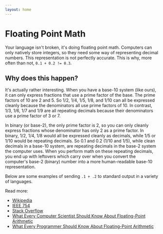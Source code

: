```yaml
---
layout: home
---
```


# Floating Point Math

Your language isn't broken, it's doing floating point math. Computers can only
natively store integers, so they need some way of representing decimal numbers.
This representation is not perfectly accurate. This is why, more often than not,
`0.1 + 0.2 != 0.3`.

## Why does this happen?

It's actually rather interesting. When you have a base-10 system (like ours), it
can only express fractions that use a prime factor of the base. The prime
factors of 10 are 2 and 5. So 1/2, 1/4, 1/5, 1/8, and 1/10 can all be expressed
cleanly because the denominators all use prime factors of 10. In contrast, 1/3,
1/6, 1/7 and 1/9 are all repeating decimals because their denominators use a
prime factor of 3 or 7.

In binary (or base-2), the only prime factor is 2, so you can only cleanly
express fractions whose denominator has only 2 as a prime factor. In binary,
1/2, 1/4, 1/8 would all be expressed cleanly as decimals, while 1/5 or 1/10
would be repeating decimals. So 0.1 and 0.2 (1/10 and 1/5), while clean decimals
in a base-10 system, are repeating decimals in the base-2 system the computer
uses. When you perform math on these repeating decimals, you end up with
leftovers which carry over when you convert the computer's base-2 (binary)
number into a more human-readable base-10 representation.

Below are some examples of sending `.1 + .2` to standard output in a variety of
languages.

Read more:  
- [Wikipedia](http://en.wikipedia.org/wiki/Floating_point)
- [IEEE 754](https://standards.ieee.org/standard/754-2008.html)
- [Stack Overflow](http://stackoverflow.com/questions/588004/is-javascripts-math-broken/588014)
- [What Every Computer Scientist Should Know About Floating-Point
  Arithmetic](http://docs.oracle.com/cd/E19957-01/806-3568/ncg_goldberg.html)
- [What Every Programmer Should Know About Floating-Point Arithmetic](https://floating-point-gui.de/)
